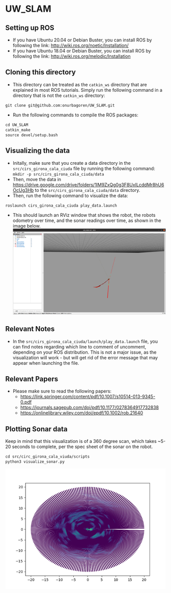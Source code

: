 # UW_SLAM
## Setting up ROS
- If you have Ubuntu 20.04 or Debian Buster, you can install ROS by following the link:
http://wiki.ros.org/noetic/Installation/
- If you have Ubuntu 18.04 or Debian Buster, you can install ROS by following the link: http://wiki.ros.org/melodic/Installation

## Cloning this directory
- This directory can be treated as the `catkin_ws` directory that are explained in most ROS tutorials. Simply run the following command in a directory that is not the `catkin_ws` directory:
```
git clone git@github.com:onurbagoren/UW_SLAM.git
```
- Run the following commands to compile the ROS packages:
```
cd UW_SLAM
catkin_make
source devel/setup.bash
```

## Visualizing the data
- Initally, make sure that you create a data directory in the `src/cirs_girona_cala_ciuda` file by running the following command: `mkdir -p src/cirs_girona_cala_ciuda/data`
- Then, move the data in https://drive.google.com/drive/folders/1lM9ZxQg0g3F8UxILcddMr8hU6OcUg3Hb to the `src/cirs_girona_cala_ciuda/data` directory.
- Then, run the following command to visualize the data:
```
roslaunch cirs_girona_cala_ciuda play_data.launch
```
- This should launch an RViz window that shows the robot, the robots odometry over time, and the sonar readings over time, as shown in the image below.
![](images/RVIZ.png)

## Relevant Notes
- In the `src/cirs_girona_cala_ciuda/launch/play_data.launch` file, you can find notes regarding which line to comment of uncomment, depending on your ROS distribution. This is not a major issue, as the visualization will work - but will get rid of the error message that may appear when launching the file.

## Relevant Papers
- Please make sure to read the following papers:
    - https://link.springer.com/content/pdf/10.1007/s10514-013-9345-0.pdf
    - https://journals.sagepub.com/doi/pdf/10.1177/0278364917732838
    - https://onlinelibrary.wiley.com/doi/epdf/10.1002/rob.21640
    
## Plotting Sonar data
Keep in mind that this visualization is of a 360 degree scan, which takes ~5-20 seconds to complete, per the spec sheet of the sonar on the robot.
```
cd src/circ_girona_cala_viuda/scripts
python3 visualize_sonar.py
```
![](images/sonar_viz.png)
